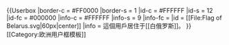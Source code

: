 {{Userbox
  |border-c = #FF0000
  |border-s = 1
  |id-c     = #FFFFFF
  |id-s     = 12
  |id-fc    = #000000
  |info-c   = #FFFFFF
  |info-s   = 9
  |info-fc  = 
  |id       = [[File:Flag of Belarus.svg|60px|center]]
  |info     = 這個用戶居住于[[白俄罗斯]]。
}}
<noinclude>[[Category:欧洲用户框模板]]</noinclude>